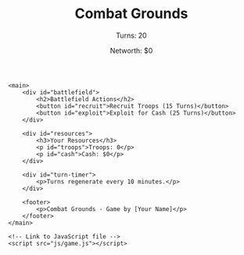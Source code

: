 <!DOCTYPE html>
<html lang="en">
<head>
    <meta charset="UTF-8">
    <meta name="viewport" content="width=device-width, initial-scale=1.0">
    <title>Combat Grounds</title>
    <!-- Link to CSS file -->
    <link rel="stylesheet" href="css/styles.css">
</head>
<body>
    <header>
        <h1>Combat Grounds</h1>
        <div id="player-stats">
            <p id="turns">Turns: 20</p>
            <p id="networth">Networth: $0</p>
        </div>
    </header>

    <main>
        <div id="battlefield">
            <h2>Battlefield Actions</h2>
            <button id="recruit">Recruit Troops (15 Turns)</button>
            <button id="exploit">Exploit for Cash (25 Turns)</button>
        </div>
        
        <div id="resources">
            <h3>Your Resources</h3>
            <p id="troops">Troops: 0</p>
            <p id="cash">Cash: $0</p>
        </div>

        <div id="turn-timer">
            <p>Turns regenerate every 10 minutes.</p>
        </div>
        
        <footer>
            <p>Combat Grounds - Game by [Your Name]</p>
        </footer>
    </main>

    <!-- Link to JavaScript file -->
    <script src="js/game.js"></script>
</body>
</html>
